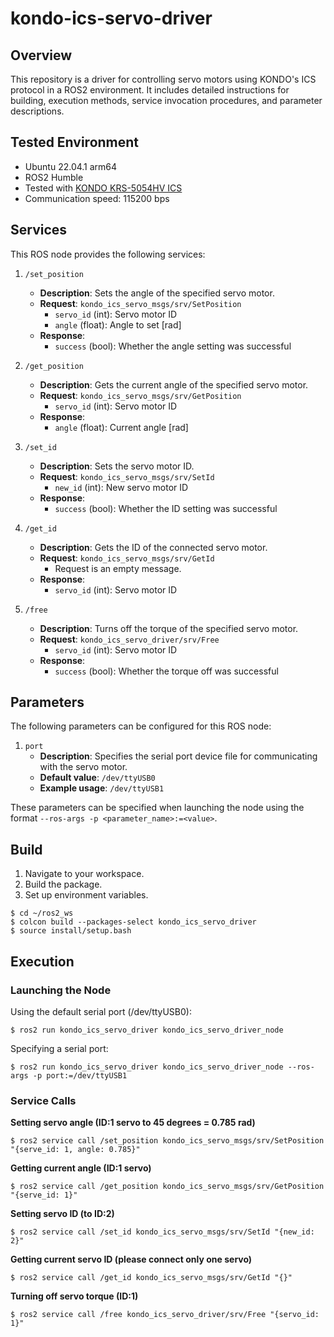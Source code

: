 # kondo-ics-servo-driver

## Overview

This repository is a driver for controlling servo motors using KONDO's ICS protocol in a ROS2 environment. It includes detailed instructions for building, execution methods, service invocation procedures, and parameter descriptions.

## Tested Environment

- Ubuntu 22.04.1 arm64
- ROS2 Humble
- Tested with [KONDO KRS-5054HV ICS](https://kondo-robot.com/product/03180)
- Communication speed: 115200 bps

## Services

This ROS node provides the following services:

1. `/set_position`
    - **Description**: Sets the angle of the specified servo motor.
    - **Request**: `kondo_ics_servo_msgs/srv/SetPosition`
      - `servo_id` (int): Servo motor ID
      - `angle` (float): Angle to set [rad]
    - **Response**: 
      - `success` (bool): Whether the angle setting was successful

2. `/get_position`
    - **Description**: Gets the current angle of the specified servo motor.
    - **Request**: `kondo_ics_servo_msgs/srv/GetPosition`
      - `servo_id` (int): Servo motor ID
    - **Response**: 
      - `angle` (float): Current angle [rad]

3. `/set_id`
    - **Description**: Sets the servo motor ID.
    - **Request**: `kondo_ics_servo_msgs/srv/SetId`
      - `new_id` (int): New servo motor ID
    - **Response**: 
      - `success` (bool): Whether the ID setting was successful

4. `/get_id`
    - **Description**: Gets the ID of the connected servo motor.
    - **Request**: `kondo_ics_servo_msgs/srv/GetId`
      - Request is an empty message.
    - **Response**: 
      - `servo_id` (int): Servo motor ID

5. `/free`
    - **Description**: Turns off the torque of the specified servo motor.
    - **Request**: `kondo_ics_servo_driver/srv/Free`
      - `servo_id` (int): Servo motor ID
    - **Response**: 
      - `success` (bool): Whether the torque off was successful

## Parameters

The following parameters can be configured for this ROS node:

1. `port`
    - **Description**: Specifies the serial port device file for communicating with the servo motor.
    - **Default value**: `/dev/ttyUSB0`
    - **Example usage**: `/dev/ttyUSB1`

These parameters can be specified when launching the node using the format `--ros-args -p <parameter_name>:=<value>`.

## Build

1. Navigate to your workspace.
2. Build the package.
3. Set up environment variables.
```shell
$ cd ~/ros2_ws
$ colcon build --packages-select kondo_ics_servo_driver
$ source install/setup.bash
```

## Execution

### Launching the Node

Using the default serial port (/dev/ttyUSB0):
```shell
$ ros2 run kondo_ics_servo_driver kondo_ics_servo_driver_node
```

Specifying a serial port:
```shell
$ ros2 run kondo_ics_servo_driver kondo_ics_servo_driver_node --ros-args -p port:=/dev/ttyUSB1
```

### Service Calls

__Setting servo angle (ID:1 servo to 45 degrees = 0.785 rad)__
```shell
$ ros2 service call /set_position kondo_ics_servo_msgs/srv/SetPosition "{serve_id: 1, angle: 0.785}"
```

__Getting current angle (ID:1 servo)__
```shell
$ ros2 service call /get_position kondo_ics_servo_msgs/srv/GetPosition "{serve_id: 1}"
```

__Setting servo ID (to ID:2)__
```shell
$ ros2 service call /set_id kondo_ics_servo_msgs/srv/SetId "{new_id: 2}"
```

__Getting current servo ID (please connect only one servo)__
```shell
$ ros2 service call /get_id kondo_ics_servo_msgs/srv/GetId "{}"
```

__Turning off servo torque (ID:1)__
```shell
$ ros2 service call /free kondo_ics_servo_driver/srv/Free "{servo_id: 1}"
```
